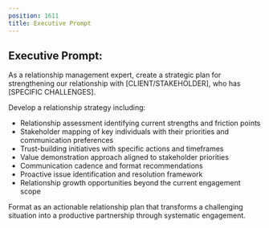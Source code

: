 ```yaml
---
position: 1611
title: Executive Prompt
---
```


## Executive Prompt:

As a relationship management expert, create a strategic plan for strengthening our relationship with [CLIENT/STAKEHOLDER], who has [SPECIFIC CHALLENGES].





Develop a relationship strategy including:

- Relationship assessment identifying current strengths and friction points
- Stakeholder mapping of key individuals with their priorities and communication preferences
- Trust-building initiatives with specific actions and timeframes
- Value demonstration approach aligned to stakeholder priorities
- Communication cadence and format recommendations
- Proactive issue identification and resolution framework
- Relationship growth opportunities beyond the current engagement scope




Format as an actionable relationship plan that transforms a challenging situation into a productive partnership through systematic engagement.